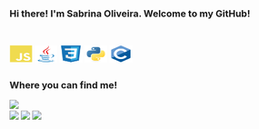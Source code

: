 ### **Hi there! I'm Sabrina Oliveira. Welcome to my GitHub!**

##

<div style="display: inline_block"><br>
  <img align="center" alt="S-Js" height="30" width="40" src="https://raw.githubusercontent.com/devicons/devicon/master/icons/javascript/javascript-plain.svg">
  <img align="center" alt="S-J" height="30" width="40" src="https://raw.githubusercontent.com/devicons/devicon/master/icons/java/java-original.svg">
  <img align="center" alt="S-CSS" height="30" width="40" src="https://raw.githubusercontent.com/devicons/devicon/master/icons/css3/css3-original.svg">
  <img align="center" alt="S-Python" height="30" width="40" src="https://raw.githubusercontent.com/devicons/devicon/master/icons/python/python-original.svg">
  <img align="center" alt="S-C" height="30" width="40" src="https://raw.githubusercontent.com/devicons/devicon/master/icons/c/c-original.svg">
  
</div>

##

### Where you can find me!
 
<div> 
  
  <a href="https://instagram.com/oliveirasabrina" target="_blank"><img src="https://img.shields.io/badge/-Instagram-%23E4405F?style=for-the-badge&logo=instagram&logoColor=white" target="_blank"></a> 	
 <a href="https://discord.gg/oliveirasabri" target="_blank"><img src="https://img.shields.io/badge/Discord-7289DA?style=for-the-badge&logo=discord&logoColor=white" target="_blank"></a> 
  <a href = "mailto:oliveira.sabrina@gmail.com"><img src="https://img.shields.io/badge/-Gmail-%23333?style=for-the-badge&logo=gmail&logoColor=white" target="_blank"></a>
  <a href="https://www.linkedin.com/in/sabrina-oliveira-78780713b" target="_blank"><img src="https://img.shields.io/badge/-LinkedIn-%230077B5?style=for-the-badge&logo=linkedin&logoColor=white" target="_blank"></a> 
  
  
</div>
